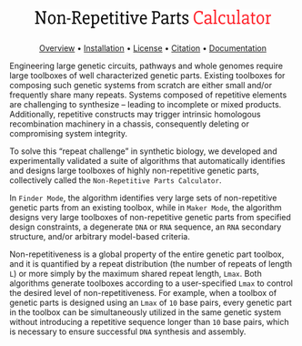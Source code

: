 
<h1 align="center">
    <a href="https://github.com/ayaanhossain/nrpcalc/">
        <img src="./img/logo.svg"  alt="Non-Repetitive Parts Calculator" width="415"/>
    </a>
</h1>

<p align="center">
  <a href="#Overview">Overview</a> •
  <a href="#installation">Installation</a> •
  <a href="#license">License</a> •
  <a href="#contributing">Citation</a> •
  <a href="#acknowledgements">Documentation</a> 
</p>

Engineering large genetic circuits, pathways and whole genomes require large toolboxes of well characterized genetic parts. Existing toolboxes for composing such genetic systems from scratch are either small and/or frequently share many repeats. Systems composed of repetitive elements are challenging to synthesize – leading to incomplete or mixed products. Additionally, repetitive constructs may trigger intrinsic homologous recombination machinery in a chassis, consequently deleting or compromising system integrity. 

To solve this “repeat challenge” in synthetic biology, we developed and experimentally validated a suite of algorithms that automatically identifies and designs large toolboxes of highly non-repetitive genetic parts, collectively called the `Non-Repetitive Parts Calculator`.

In `Finder Mode`, the algorithm identifies very large sets of non-repetitive genetic parts from an existing toolbox, while in `Maker Mode`, the algorithm designs very large toolboxes of non-repetitive genetic parts from specified design constraints, a degenerate `DNA` or `RNA` sequence, an `RNA` secondary structure, and/or arbitrary model-based criteria.

Non-repetitiveness is a global property of the entire genetic part toolbox, and it is quantified by a repeat distribution (the number of repeats of length `L`) or more simply by the maximum shared repeat length, `Lmax`.  Both algorithms generate toolboxes according to a user-specified  `Lmax`  to control the desired level of non-repetitiveness. For example, when a toolbox of genetic parts is designed using an  `Lmax` of `10` base pairs, every genetic part in the toolbox can be simultaneously utilized in the same genetic system without introducing a repetitive sequence longer than `10` base pairs, which is necessary to ensure successful `DNA` synthesis and assembly.
